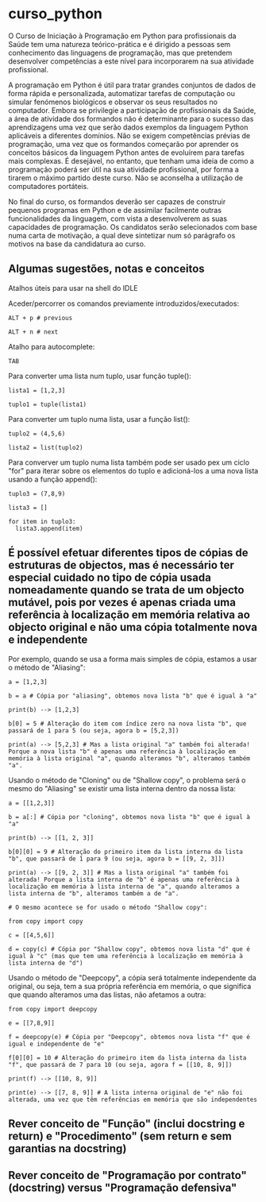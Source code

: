 # curso_python

O Curso de Iniciação à Programação em Python para profissionais da Saúde tem uma natureza teórico-prática e é dirigido a pessoas sem conhecimento das linguagens de programação, mas que pretendem desenvolver competências a este nível para incorporarem na sua atividade profissional.

A programação em Python é útil para tratar grandes conjuntos de dados de forma rápida e personalizada, automatizar tarefas de computação ou simular fenómenos biológicos e observar os seus resultados no computador. Embora se privilegie a participação de profissionais da Saúde, a área de atividade dos formandos não é determinante para o sucesso das aprendizagens uma vez que serão dados exemplos da linguagem Python aplicáveis a diferentes domínios. Não se exigem competências prévias de programação, uma vez que os formandos começarão por aprender os conceitos básicos da linguagem Python antes de evoluírem para tarefas mais complexas.  É desejável, no entanto, que tenham uma ideia de como a programação poderá ser útil na sua atividade profissional, por forma a tirarem o máximo partido deste curso. Não se aconselha a utilização de computadores portáteis. 

No final do curso, os formandos deverão ser capazes de construir pequenos programas em Python e de assimilar facilmente outras funcionalidades da linguagem, com vista a desenvolverem as suas capacidades de programação. Os candidatos serão selecionados com base numa carta de motivação, a qual deve sintetizar num só parágrafo os motivos na base da candidatura ao curso.

## Algumas sugestões, notas e conceitos

Atalhos úteis para usar na shell do IDLE

Aceder/percorrer os comandos previamente introduzidos/executados:

```
ALT + p # previous

ALT + n # next
```

Atalho para autocomplete:
```
TAB
```

Para converter uma lista num tuplo, usar função tuple():

```
lista1 = [1,2,3]

tuplo1 = tuple(lista1)
```

Para converter um tuplo numa lista, usar a função list():
```
tuplo2 = (4,5,6)

lista2 = list(tuplo2)
```

Para converver um tuplo numa lista também pode ser usado pex um ciclo "for" para iterar sobre os elementos do tuplo e adicioná-los a uma nova lista usando a função append():

```
tuplo3 = (7,8,9)

lista3 = []

for item in tuplo3:
  lista3.append(item)
```


## É possível efetuar diferentes tipos de cópias de estruturas de objectos, mas é necessário ter especial cuidado no tipo de cópia usada nomeadamente quando se trata de um objecto mutável, pois por vezes é apenas criada uma referência à localização em memória relativa ao objecto original e não uma cópia totalmente nova e independente

Por exemplo, quando se usa a forma mais simples de cópia, estamos a usar o método de "Aliasing":

```
a = [1,2,3]

b = a # Cópia por "aliasing", obtemos nova lista "b" que é igual à "a"

print(b) --> [1,2,3]

b[0] = 5 # Alteração do item com índice zero na nova lista "b", que passará de 1 para 5 (ou seja, agora b = [5,2,3])

print(a) --> [5,2,3] # Mas a lista original "a" também foi alterada! Porque a nova lista "b" é apenas uma referência à localização em memória à lista original "a", quando alteramos "b", alteramos também "a".
```

Usando o método de "Cloning" ou de "Shallow copy", o problema será o mesmo do "Aliasing" se existir uma lista interna dentro da nossa lista:

```
a = [[1,2,3]]

b = a[:] # Cópia por "cloning", obtemos nova lista "b" que é igual à "a"

print(b) --> [[1, 2, 3]]

b[0][0] = 9 # Alteração do primeiro item da lista interna da lista "b", que passará de 1 para 9 (ou seja, agora b = [[9, 2, 3]])

print(a) --> [[9, 2, 3]] # Mas a lista original "a" também foi alterada! Porque a lista interna de "b" é apenas uma referência à localização em memória à lista interna de "a", quando alteramos a lista interna de "b", alteramos também a de "a".

# O mesmo acontece se for usado o método "Shallow copy":

from copy import copy

c = [[4,5,6]]

d = copy(c) # Cópia por "Shallow copy", obtemos nova lista "d" que é igual à "c" (mas que tem uma referência à localização em memória à lista interna de "d")

```

Usando o método de "Deepcopy", a cópia será totalmente independente da original, ou seja, tem a sua própria referência em memória, o que significa que quando alteramos uma das listas, não afetamos a outra:

```
from copy import deepcopy

e = [[7,8,9]]

f = deepcopy(e) # Cópia por "Deepcopy", obtemos nova lista "f" que é igual e independente de "e"

f[0][0] = 10 # Alteração do primeiro item da lista interna da lista "f", que passará de 7 para 10 (ou seja, agora f = [[10, 8, 9]])

print(f) --> [[10, 8, 9]] 

print(e) --> [[7, 8, 9]] # A lista interna original de "e" não foi alterada, uma vez que têm referências em memória que são independentes

```

## Rever conceito de "Função" (inclui docstring e return) e "Procedimento" (sem return e sem garantias na docstring)

## Rever conceito de "Programação por contrato" (docstring) versus "Programação defensiva"


